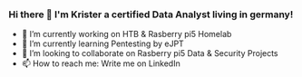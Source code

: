 ### Hi there 👋 I'm Krister a certified Data Analyst living in germany!

- 🔭 I’m currently working on HTB & Rasberry pi5 Homelab
- 🌱 I’m currently learning Pentesting by eJPT 
- 👯 I’m looking to collaborate on Rasberry pi5 Data & Security Projects
- 📫 How to reach me: Write me on LinkedIn

